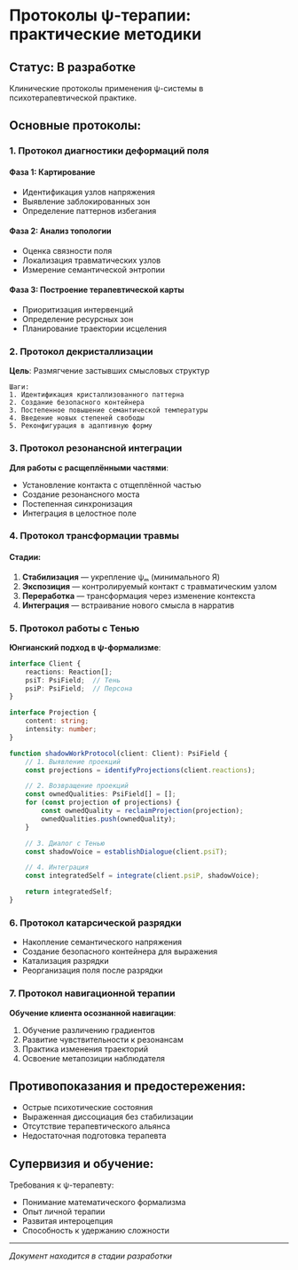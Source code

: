 # Протоколы ψ-терапии: практические методики

## Статус: В разработке

Клинические протоколы применения ψ-системы в психотерапевтической практике.

## Основные протоколы:

### 1. Протокол диагностики деформаций поля

#### Фаза 1: Картирование
- Идентификация узлов напряжения
- Выявление заблокированных зон
- Определение паттернов избегания

#### Фаза 2: Анализ топологии
- Оценка связности поля
- Локализация травматических узлов
- Измерение семантической энтропии

#### Фаза 3: Построение терапевтической карты
- Приоритизация интервенций
- Определение ресурсных зон
- Планирование траектории исцеления

### 2. Протокол декристаллизации

**Цель**: Размягчение застывших смысловых структур

```
Шаги:
1. Идентификация кристаллизованного паттерна
2. Создание безопасного контейнера
3. Постепенное повышение семантической температуры
4. Введение новых степеней свободы
5. Реконфигурация в адаптивную форму
```

### 3. Протокол резонансной интеграции

**Для работы с расщеплёнными частями**:

- Установление контакта с отщеплённой частью
- Создание резонансного моста
- Постепенная синхронизация
- Интеграция в целостное поле

### 4. Протокол трансформации травмы

#### Стадии:
1. **Стабилизация** — укрепление ψₘ (минимального Я)
2. **Экспозиция** — контролируемый контакт с травматическим узлом
3. **Переработка** — трансформация через изменение контекста
4. **Интеграция** — встраивание нового смысла в нарратив

### 5. Протокол работы с Тенью

**Юнгианский подход в ψ-формализме**:

```typescript
interface Client {
    reactions: Reaction[];
    psiT: PsiField;  // Тень
    psiP: PsiField;  // Персона
}

interface Projection {
    content: string;
    intensity: number;
}

function shadowWorkProtocol(client: Client): PsiField {
    // 1. Выявление проекций
    const projections = identifyProjections(client.reactions);

    // 2. Возвращение проекций
    const ownedQualities: PsiField[] = [];
    for (const projection of projections) {
        const ownedQuality = reclaimProjection(projection);
        ownedQualities.push(ownedQuality);
    }

    // 3. Диалог с Тенью
    const shadowVoice = establishDialogue(client.psiT);

    // 4. Интеграция
    const integratedSelf = integrate(client.psiP, shadowVoice);

    return integratedSelf;
}
```

### 6. Протокол катарсической разрядки

- Накопление семантического напряжения
- Создание безопасного контейнера для выражения
- Катализация разрядки
- Реорганизация поля после разрядки

### 7. Протокол навигационной терапии

**Обучение клиента осознанной навигации**:

1. Обучение различению градиентов
2. Развитие чувствительности к резонансам
3. Практика изменения траекторий
4. Освоение метапозиции наблюдателя

## Противопоказания и предостережения:

- Острые психотические состояния
- Выраженная диссоциация без стабилизации
- Отсутствие терапевтического альянса
- Недостаточная подготовка терапевта

## Супервизия и обучение:

Требования к ψ-терапевту:
- Понимание математического формализма
- Опыт личной терапии
- Развитая интероцепция
- Способность к удержанию сложности

---

*Документ находится в стадии разработки*